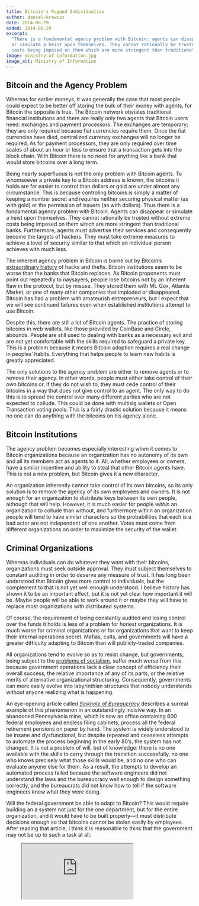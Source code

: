 ```yaml
---
title: Bitcoin's Rugged Individualism
author: daniel-krawisz
date: 2014-06-29
added: 2014-06-29
excerpt:
  "There is a fundamental agency problem with Bitcoin: agents can disappear
  or simulate a heist upon themselves. They cannot rationally be trusted without extreme
  costs being imposed on them which are more stringent than traditional banks."
image: ministry-of-information.jpg
image_alt: Ministry of Information
---
```


## Bitcoin and the Agency Problem

Whereas for earlier moneys, it was generally the case that most people could expect to be better off storing the bulk of their money with agents, for Bitcoin the opposite is true. The Bitcoin network obviates traditional financial institutions and there are really only two agents that Bitcoin users need: exchanges and payment processors. The exchanges are temporary; they are only required because fiat currencies require them. Once the fiat currencies have died, centralized currency exchanges will no longer be required. As for payment processors, they are only required over time scales of about an hour or less to ensure that a transaction gets into the block chain. With Bitcoin there is no need for anything like a bank that would store bitcoins over a long term.

Being nearly superfluous is not the only problem with Bitcoin agents. To whomsoever a private key to a Bitcoin address is known, the bitcoins it holds are far easier to control than dollars or gold are under almost any circumstance. This is because controling bitcoins is simply a matter of keeping a number secret and requires neither securing physical matter (as with gold) or the permission of issuers (as with dollars). Thus there is a fundamental agency problem with Bitcoin. Agents can disappear or simulate a heist upon themselves. They cannot rationally be trusted without extreme costs being imposed on them which are more stringent than traditional banks. Furthermore, agents must advertise their services and consequently become the targets of hackers. They must take extreme measures to achieve a level of security similar to that which an individual person achieves with much less.

The inherent agency problem in Bitcoin is borne out by Bitcoin’s [extraordinary history](https://bitcointalk.org/index.php?topic=576337) of hacks and thefts. Bitcoin institutions seem to be worse than the banks that Bitcoin replaces. As Bitcoin proponents must point out repeatedly to naysayers, people lose bitcoins not by an inherent flaw in the protocol, but by misuse. They stored them with Mt. Gox, Atlantis Market, or one of many other companies that imploded or disappeared. Bitcoin has had a problem with amateurish entrepreneurs, but I expect that we will see continued failures even when established institutions attempt to use Bitcoin.

Despite this, there are still a lot of Bitcoin agents. The practice of storing bitcoins in web wallets, like those provided by CoinBase and Circle, abounds. People are still used to dealing with banks as a necessary evil and are not yet comfortable with the skills required to safeguard a private key. This is a problem because it means Bitcoin adoption requires a real change in peoples’ habits. Everything that helps people to learn new habits is greatly appreciated.

The only solutions to the agency problem are either to remove agents or to remove their agency. In other words, people must either take control of their own bitcoins or, if they do not wish to, they must cede control of their bitcoins in a way that does not give control to an agent. The only way to do this is to spread the control over many different parties who are not expected to collude. This could be done with multisig wallets or Open Transaction voting pools. This is a fairly drastic solution because it means no one can do anything with the bitcoins on his agency alone.

## Bitcoin Institutions

The agency problem becomes especially interesting when it comes to Bitcoin organizations because an organization has no autonomy of its own and all its members act as agents to it. All, whether employees or owners, have a similar incentive and ability to steal that other Bitcoin agents have. This is not a new problem, but Bitcoin gives it a new character.

An organization inherently cannot take control of its own bitcoins, so its only solution is to remove the agency of its own employees and owners. It is not enough for an organization to distribute keys between its own people, although that will help. However, it is much easier for people _within_ an organization to collude than without, and furthermore within an organization people will tend to have similar characters so the probabilities that each is a bad actor are not independent of one another. Votes must come from different organizations on order to maximize the security of the wallet.

## Criminal Organizations

Whereas individuals can do whatever they want with their bitcoins, organizations must seek outside approval. They must subject themselves to constant auditing in order to deserve any measure of trust. It has long been understood that Bitcoin gives more control to individuals, but the complement to that is not yet well enough understood. I believe history has shown it to be an important effect, but it is not yet clear how important it will be. Maybe people will be able to work around it or maybe they will have to replace most organizations with distributed systems.

Of course, the requirement of being constantly audited and losing control over the funds it holds is less of a problem for _honest_ organizations. It is much worse for criminal organizations or for organizations that want to keep their internal operations secret. Mafias, cults, and governments will have a greater difficulty adapting to Bitcoin than will publicly-traded companies.

All organizations tend to evolve so as to resist change, but governments, being subject to the [problems of socialism](http://mises.pl/wp-content/uploads/2009/11/socialism.pdf), suffer much worse from this because government operations lack a clear concept of efficiency their overall success, the relative importance of any of its parts, or the relative merits of alternative organizational structuring. Consequently, governments can more easily evolve into labyrinthian structures that nobody understands without anyone realizing what is happening.

An eye-opening article called _[Sinkhole of Bureaucracy](http://www.washingtonpost.com/sf/national/2014/03/22/sinkhole-of-bureaucracy/)_ describes a surreal example of this phenomenon in an outstandingly incisive way. In an abandoned Pennsylvania mine, which is now an office containing 600 federal employees and endless filing cabinets, process all the federal retirement pensions on paper by hand. The system is widely understood to be insane and dysfunctional, but despite repeated and ceaseless attempts to automate the process beginning in the early 80’s, the system has not changed. It is not a problem of will, but of knowledge: there is no one available with the skills to carry through the transition successfully, no one who knows precisely what those skills would be, and no one who can evaluate anyone else for them. As a result, the attempts to develop an automated process failed because the software engineers did not understand the laws and the bureaucracy well enough to design something correctly, and the bureaucrats did not know how to tell if the software engineers knew what they were doing.

Will the federal government be able to adapt to Bitcoin? This would require building an a system not just for the one department, but for the entire organization, and it would have to be built properly—it must distribute decisions enough so that bitcoins cannot be stolen easily by employees. After reading that article, I think it is reasonable to think that the government may not be up to such a task at all.

<figure>
  <iframe class="w-full aspect-video" src="https://www.youtube.com/embed/mu1iND6vtcE?rel=0" allowfullscreen></iframe>
</figure>
